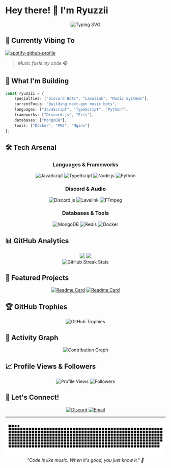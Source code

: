 # Hey there! 👋 I'm Ryuzzii

<div align="center">
  <img src="https://readme-typing-svg.herokuapp.com?font=Fira+Code&size=30&duration=3000&pause=1000&color=9D4EDD&center=true&vCenter=true&multiline=true&width=600&height=150&lines=Discord+Bot+Developer;Lavalink+Enthusiast;Music Lover+%26+Gamer" alt="Typing SVG" />
</div>

## 🎵 Currently Vibing To
[![spotify-github-profile](https://spotify-github-profile.kittinanx.com/api/view?uid=31kv26zoyzaroeqyeqyxwc4cla3i&cover_image=true&theme=novatorem&show_offline=true&background_color=121212&interchange=true&bar_color=53b14f&bar_color_cover=false)](https://spotify-github-profile.kittinanx.com/api/view?uid=31kv26zoyzaroeqyeqyxwc4cla3i&redirect=true)

> *Music fuels my code* 🎧

## 🚀 What I'm Building

```typescript
const ryuzzii = {
    specialties: ["Discord Bots", "Lavalink", "Music Systems"],
    currentFocus: "Building next-gen music bots",
    languages: ["JavaScript", "TypeScript", "Python"],
    frameworks: ["Discord.js", "Eris"],
    databases: ["MongoDB"],
    tools: ["Docker", "PM2", "Nginx"]
};
```

## 🛠️ Tech Arsenal

<div align="center">

### Languages & Frameworks
![JavaScript](https://img.shields.io/badge/JavaScript-F7DF1E?style=for-the-badge&logo=javascript&logoColor=black)
![TypeScript](https://img.shields.io/badge/TypeScript-007ACC?style=for-the-badge&logo=typescript&logoColor=white)
![Node.js](https://img.shields.io/badge/Node.js-339933?style=for-the-badge&logo=nodedotjs&logoColor=white)
![Python](https://img.shields.io/badge/Python-FFD43B?style=for-the-badge&logo=python&logoColor=blue)

### Discord & Audio
![Discord.js](https://img.shields.io/badge/Discord.js-5865F2?style=for-the-badge&logo=discord&logoColor=white)
![Lavalink](https://img.shields.io/badge/Lavalink-FF6B6B?style=for-the-badge&logo=java&logoColor=white)
![FFmpeg](https://img.shields.io/badge/FFmpeg-007808?style=for-the-badge&logo=ffmpeg&logoColor=white)

### Databases & Tools
![MongoDB](https://img.shields.io/badge/MongoDB-47A248?style=for-the-badge&logo=mongodb&logoColor=white)
![Redis](https://img.shields.io/badge/Redis-DC382D?style=for-the-badge&logo=redis&logoColor=white)
![Docker](https://img.shields.io/badge/Docker-2496ED?style=for-the-badge&logo=docker&logoColor=white)

</div>

## 📊 GitHub Analytics

<div align="center">
  <img height="180em" src="https://github-readme-stats.vercel.app/api?username=Ryuzzii&show_icons=true&theme=dracula&include_all_commits=true&count_private=true&bg_color=0d1117&title_color=9d4edd&text_color=ffffff&icon_color=9d4edd"/>
  <img height="180em" src="https://github-readme-stats.vercel.app/api/top-langs/?username=Ryuzzii&layout=compact&theme=dracula&bg_color=0d1117&title_color=9d4edd&text_color=ffffff"/>
</div>

<div align="center">
  <img src="https://github-readme-streak-stats.herokuapp.com/?user=Ryuzzii&theme=dracula&background=0d1117&stroke=9d4edd&ring=9d4edd&fire=ff6b6b&currStreakLabel=9d4edd" alt="GitHub Streak Stats"/>
</div>

## 🎯 Featured Projects

<div align="center">

[![Readme Card](https://github-readme-stats.vercel.app/api/pin/?username=Ryuzzii&repo=YOUR_MAIN_BOT_REPO&theme=dracula&bg_color=0d1117&title_color=9d4edd&text_color=ffffff&icon_color=9d4edd)](https://github.com/Ryuzzii/YOUR_MAIN_BOT_REPO)
[![Readme Card](https://github-readme-stats.vercel.app/api/pin/?username=Ryuzzii&repo=YOUR_LAVALINK_PROJECT&theme=dracula&bg_color=0d1117&title_color=9d4edd&text_color=ffffff&icon_color=9d4edd)](https://github.com/Ryuzzii/YOUR_LAVALINK_PROJECT)

</div>

## 🏆 GitHub Trophies

<div align="center">
  <img src="https://github-profile-trophy.vercel.app/?username=Ryuzzii&theme=dracula&no-frame=true&row=1&column=7" alt="GitHub Trophies"/>
</div>

## 🎨 Activity Graph

<div align="center">
  <img src="https://github-readme-activity-graph.vercel.app/graph?username=Ryuzzii&theme=dracula&bg_color=0d1117&color=9d4edd&line=ff6b6b&point=ffffff&area=true&hide_border=true" alt="Contribution Graph"/>
</div>

## 📈 Profile Views & Followers

<div align="center">
  <img src="https://komarev.com/ghpvc/?username=Ryuzzii&color=9d4edd&style=for-the-badge&label=Profile+Views" alt="Profile Views"/>
  <img src="https://img.shields.io/github/followers/Ryuzzii?color=9d4edd&style=for-the-badge&logo=github&label=Followers" alt="Followers"/>
</div>

## 🤝 Let's Connect!

<div align="center">

[![Discord](https://img.shields.io/badge/Discord-5865F2?style=for-the-badge&logo=discord&logoColor=white)](https://discord.gg/ttete)
[![Email](https://img.shields.io/badge/Email-D14836?style=for-the-badge&logo=gmail&logoColor=white)](mailto:creuix7@gmail.com)

</div>

---

<div align="center">
  <img src="https://raw.githubusercontent.com/platane/platane/output/github-contribution-grid-snake-dark.svg" alt="Snake animation" />
</div>

<div align="center">
  <i>"Code is like music. When it's good, you just know it." 🎵</i>
</div>
